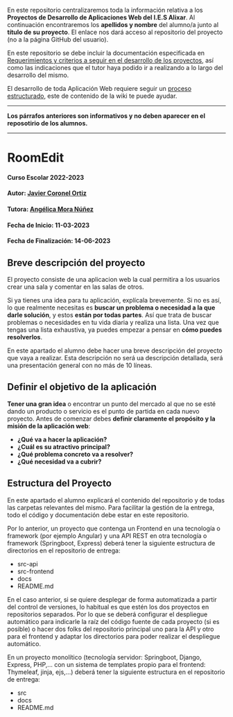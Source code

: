 En este repositorio centralizaremos toda la información relativa a los **Proyectos de Desarrollo de Aplicaciones Web del I.E.S Alixar**.
Al continuación encontraremos los **apellidos y nombre** del alumno/a junto al **título de su proyecto**. El enlace nos dará acceso al repositorio del proyecto (no a la página GitHub del usuario).

En este repositorio se debe incluir la documentación especificada en [Requerimientos y criterios a seguir en el desarrollo de los proyectos](https://github.com/iesalixar/plantilla_proyecto_iesalixar/wiki/a.---Criterios-comunes-para-todos-los-proyectos), así como las indicaciones que el tutor haya podido ir a realizando a lo largo del desarrollo del mismo.

El desarrollo de toda Aplicación Web requiere seguir un [proceso estructurado](https://github.com/iesalixar/plantilla_proyecto_iesalixar/wiki/w1.--PROCESO-ESTRUCTURADO-PARA-DESARROLLO-DE-APLICACIONES-WEB), este  de contenido de la wiki te puede ayudar.


---

**Los párrafos anteriores son informativos y no deben aparecer en el reposotirio de los alumnos.**

---

# RoomEdit

#### Curso Escolar 2022-2023
#### Autor: [Javier Coronel Ortiz](https://github.com/Javier-Coronel)
#### Tutora: [Angélica Mora Núñez](https://github.com/amornun)
#### Fecha de Inicio: 11-03-2023
#### Fecha de Finalización: 14-06-2023

## Breve descripción del proyecto

El proyecto consiste de una aplicacion web la cual permitira a los usuarios crear una sala y comentar en las salas de otros.

Si ya tienes una idea para tu aplicación, explícala brevemente. Si no es así, lo que realmente necesitas es **buscar un problema o necesidad a la que darle solución**, y estos **están por todas partes**. Así que trata de buscar problemas o necesidades en tu vida diaria y realiza una lista. Una vez que tengas una lista exhaustiva, ya puedes empezar a pensar en **cómo puedes resolverlos**.

En este apartado el alumno debe hacer una breve descripción del proyecto que vaya a realizar. Esta descripción no será ua descripción detallada, será una presentación general con no más de 10 líneas.

## Definir el objetivo de la aplicación
**Tener una gran idea** o encontrar un punto del mercado al que no se esté dando un producto o servicio es el punto de partida en cada nuevo proyecto. Antes de comenzar debes **definir claramente el propósito y la misión de la aplicación web**:

- **¿Qué va a hacer la aplicación?**
- **¿Cuál es su atractivo principal?** 
- **¿Qué problema concreto va a resolver?** 
- **¿Qué necesidad va a cubrir?**

## Estructura del Proyecto

En este apartado el alumno explicará el contenido del repositorio y de todas las carpetas relevantes del mismo. Para facilitar la gestión de la entrega, todo el código y documentación debe estar en este repositorio.

Por lo anterior, un proyecto que contenga un Frontend en una tecnología o framework (por ejemplo Angular) y una API REST en otra tecnología o framework (Springboot, Express) deberá tener la siguiente estructura de directorios en el repositorio de entrega:

- src-api
- src-frontend
- docs
- README.md

En el caso anterior, si se quiere desplegar de forma automatizada a partir del control de versiones, lo habitual es que estén los dos proyectos en repositorios separados. Por lo que se deberá configurar el despliegue automático para indicarle la raíz del código fuente de cada proyecto (si es posible) o hacer dos folks del repositorio principal uno para la API y otro para el frontend y adaptar los directorios para poder realizar el despliegue automático.

En un proyecto monolítico (tecnología servidor: Springboot, Django, Express, PHP,... con un sistema de templates propio para el frontend: Thymeleaf, jinja, ejs,...) deberá tener la siguiente estructura en el repositorio de entrega:

- src
- docs
- README.md
